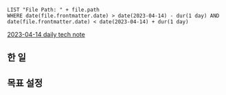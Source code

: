 ```dataview
LIST "File Path: " + file.path
WHERE date(file.frontmatter.date) > date(2023-04-14) - dur(1 day) AND date(file.frontmatter.date) < date(2023-04-14) + dur(1 day)
```

[2023-04-14 daily tech note](src/contents/topic/tech-review/T2023-04-14/T2023-04-14.md)

## 한 일

## 목표 설정

